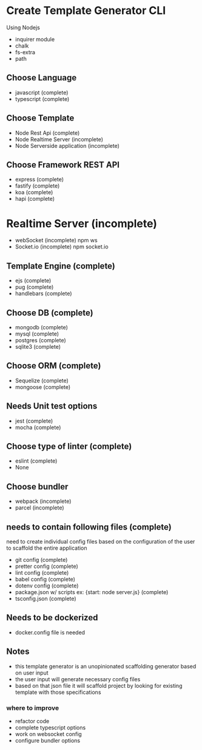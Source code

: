 # Create Template Generator CLI

Using Nodejs

- inquirer module
- chalk
- fs-extra
- path

## Choose Language

- javascript (complete)
- typescript (complete)

## Choose Template

- Node Rest Api (complete)
- Node Realtime Server (incomplete)
- Node Serverside application (incomplete)

## Choose Framework REST API

- express (complete)
- fastify (complete)
- koa (complete)
- hapi (complete)

# Realtime Server (incomplete)

- webSocket (incomplete) npm ws
- Socket.io (incomplete) npm socket.io

## Template Engine (complete)

- ejs (complete)
- pug (complete)
- handlebars (complete)

## Choose DB (complete)

- mongodb (complete)
- mysql (complete)
- postgres (complete)
- sqlite3 (complete)

## Choose ORM (complete)

- Sequelize (complete)
- mongoose (complete)

## Needs Unit test options

- jest (complete)
- mocha (complete)

## Choose type of linter (complete)

- eslint (complete)
- None

## Choose bundler

- webpack (incomplete)
- parcel (incomplete)

## needs to contain following files (complete)

need to create individual config files based on the configuration of the user to scaffold the entire application

- git config (complete)
- pretter config (complete)
- lint config (complete)
- babel config (complete)
- dotenv config (complete)
- package.json w/ scripts ex: {start: node server.js} (complete)
- tsconfig.json (complete)

## Needs to be dockerized

- docker.config file is needed

## Notes

- this template generator is an unopinionated scaffolding generator based on user input
- the user input will generate necessary config files
- based on that json file it will scaffold project by looking for existing template with those specifications

### where to improve

- refactor code
- complete typescript options
- work on websocket config
- configure bundler options
